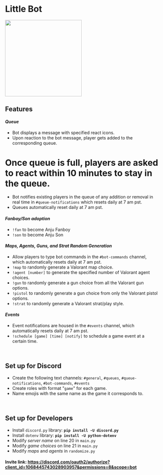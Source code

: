 # Little Bot

<img src="https://user-images.githubusercontent.com/33340487/215303416-7116313b-1950-4922-9244-d6bda0aa4f2b.jpg" with="250" height="250">

## Features 
#### <i>Queue</i>
* Bot displays a message with specified react icons.
* Upon reaction to the bot message, player gets added to the corresponding queue.
# Once queue is full, players are asked to react within 10 minutes to stay in the queue.
* Bot notifies existing players in the queue of any addition or removal in real time in `#queue-notifications` which resets daily at 7 am pst.
* Queues automatically reset daily at 7 am pst.
#### <i>Fanboy/Son adoption</i>
* `!fan` to become Anju Fanboy
* `!son` to become Anju Son
#### <i>Maps, Agents, Guns, and Strat Random Generation</i>
* Allow players to type bot commands in the `#bot-commands` channel, which automatically resets daily at 7 am pst.
* `!map` to randomly generate a Valorant map choice.
* `!agent [number]` to generate the specified number of Valorant agent choices.
* `!gun` to randomly generate a gun choice from all the Valorant gun options. 
* `!pistol` to randomly generate a gun choice from only the Valorant pistol options.
* `!strat` to randomly generate a Valorant strat/play style.
#### <i>Events</i>
* Event notifications are housed in the `#events` channel, which automatically resets daily at 7 am pst.
* `!schedule [game] [time] [notify]` to schedule a game event at a certain time.
<br>

## Set up for Discord
* Create the following text channels: `#general`, `#queues`, `#queue-notifications`, `#bot-commands`, `#events`
* Create roles with format "`game`" for each game.
* Name emojis with the same name as the game it corresponds to.
<br>

## Set up for Developers
* Install `discord.py` library: <b>`pip install -U discord.py`</b>
* Install `dotenv` library: <b>`pip install -U python-dotenv`</b>
* Modify _server name_ on line 20 in `main.py`
* Modify _game choices_ on line 21 in `main.py`
* Modify _maps_ and _agents_ in `randomize.py`


#### Invite link: https://discord.com/oauth2/authorize?client_id=1068445743028903957&permissions=8&scope=bot
